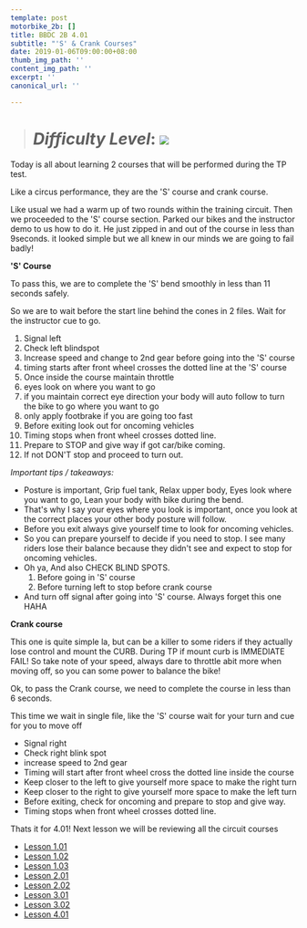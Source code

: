 ```yaml
---
template: post
motorbike_2b: []
title: BBDC 2B 4.01
subtitle: "'S' & Crank Courses"
date: 2019-01-06T09:00:00+08:00
thumb_img_path: ''
content_img_path: ''
excerpt: ''
canonical_url: ''

---
```

> # **_Difficulty Level_**: ![](/images/try-harder.png)

Today is all about learning 2 courses that will be performed during the TP test.

Like a circus performance, they are the 'S' course and crank course.

Like usual we had a warm up of two rounds within the training circuit. Then we proceeded to the 'S' course section. Parked our bikes and the instructor demo to us how to do it. He just zipped in and out of the course in less than 9seconds. it looked simple but we all knew in our minds we are going to fail badly!

**'S' Course**

To pass this, we are to complete the 'S' bend smoothly in less than 11 seconds safely.

So we are to wait before the start line behind the cones in 2 files. Wait for the instructor cue to go.

 1. Signal left
 2. Check left blindspot
 3. Increase speed and change to 2nd gear before going into the 'S' course
 4. timing starts after front wheel crosses the dotted line at the 'S' course
 5. Once inside the course maintain throttle
 6. eyes look on where you want to go
 7. if you maintain correct eye direction your body will auto follow to turn the bike to go where you want to go
 8. only apply footbrake if you are going too fast
 9. Before exiting look out for oncoming vehicles
10. Timing stops when front wheel crosses dotted line.
11. Prepare to STOP and give way if got car/bike coming.
12. If not DON'T stop and proceed to turn out.

_Important tips / takeaways:_

* Posture is important, Grip fuel tank, Relax upper body, Eyes look where you want to go, Lean your body with bike during the bend.
* That's why I say your eyes where you look is important, once you look at the correct places your other body posture will follow.
* Before you exit always give yourself time to look for oncoming vehicles.
* So you can prepare yourself to decide if you need to stop. I see many riders lose their balance because they didn't see and expect to stop for oncoming vehicles.
* Oh ya, And also CHECK BLIND SPOTS.
  1. Before going in 'S' course
  2. Before turning left to stop before crank course
* And turn off signal after going into 'S' course. Always forget this one HAHA

**Crank course**

This one is quite simple la, but can be a killer to some riders if they actually lose control and mount the CURB. During TP if mount curb is IMMEDIATE FAIL! So take note of your speed, always dare to throttle abit more when moving off, so you can some power to balance the bike!

Ok, to pass the Crank course, we need to complete the course in less than 6 seconds.

This time we wait in single file, like the 'S' course wait for your turn and cue for you to move off

* Signal right
* Check right blink spot
* increase speed to 2nd gear
* Timing will start after front wheel cross the dotted line inside the course
* Keep closer to the left to give yourself more space to make the right turn
* Keep closer to the right to give yourself more space to make the left turn
* Before exiting, check for oncoming and prepare to stop and give way.
* Timing stops when front wheel crosses dotted line.

Thats it for 4.01! Next lesson we will be reviewing all the circuit courses 

* [Lesson 1.01](https://gatsbygg.netlify.app/posts/BBDC_2B_1.01/)
* [Lesson 1.02](https://gatsbygg.netlify.app/posts/subject-1-02/)
* [Lesson 1.03](https://gatsbygg.netlify.app/posts/subject-1-03/)
* [Lesson 2.01](https://gatsbygg.netlify.app/posts/2-01/)
* [Lesson 2.02](https://gatsbygg.netlify.app/posts/2b-2-02/)
* [Lesson 3.01](https://gatsbygg.netlify.app/posts/2b-3-01/)
* [Lesson 3.02](https://gatsbygg.netlify.app/posts/2b-3-02/)
* [Lesson 4.01](https://gatsbygg.netlify.app/posts/2b-4-01/)